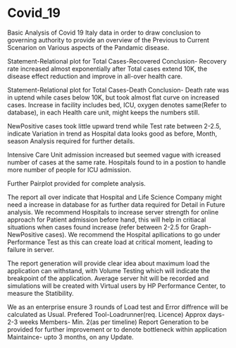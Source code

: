 # Covid_19

Basic Analysis of Covid 19 Italy data in order to draw conclusion to governing authority to provide an overview of the Previous to Current Scenarion on Various aspects of the Pandamic disease.

Statement-Relational plot for  Total Cases-Recovered
Conclusion- Recovery rate increased almost exponentially after Total cases extend 10K, the disease effect reduction and improve in all-over health care.

Statement-Relational plot for  Total Cases-Death
Conclusion- Death rate was in uptend while cases below 10K, but took almost flat curve on increased cases. Increase in facility includes bed, ICU, oxygen denotes same(Refer to database), in each Health care unit, might keeps the numbers still.

NewPositive cases took little upward trend while Test rate between 2-2.5, indicate Variation in trend as Hospital data looks good as before, Month, season Analysis required for further details.

Intensive Care Unit admission increased but seemed vague with icreased number of cases at the same rate. Hospitals found to in a postion to handle more number of people for ICU admission.

Further Pairplot provided for complete analysis.

The report all over indicate that Hospital and Life Science Company might need a increase in database for as further data required for Detail in Future analysis. We recommend Hospitals to increase server strength for online approach for Patient admission before hand, this will help in critiacal situations when cases found increase (refer between 2-2.5 for Graph-NewPositive cases). We recommend the Hospital apllications to go under Performance Test as this can create load at critical moment, leading to failure in server. 

The report generation will provide clear idea about maximum load the application can withstand, with Volume Testing which will indicate the breakpoint of the application.
Average server hit will be recorded and simulations will be created with Virtual users by HP Performance Center, to measure the Statibility.

We as an enterprise ensure 3 rounds of Load test and Error diffrence will be calculated as Usual. 
Prefered Tool-Loadrunner(req. Licence)
Approx days-2-3 weeks
Members- Min. 2(as per timeline)
Report Generation to be provided for further improvement or to denote bottleneck within application
Maintaince- upto 3 months, on any Update.

